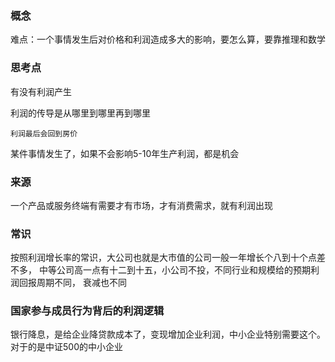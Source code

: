 ### 概念

难点：一个事情发生后对价格和利润造成多大的影响，要怎么算，要靠推理和数学

### 思考点

有没有利润产生

利润的传导是从哪里到哪里再到哪里
```
利润最后会回到房价
```

某件事情发生了，如果不会影响5-10年生产利润，都是机会

### 来源

一个产品或服务终端有需要才有市场，才有消费需求，就有利润出现

### 常识

按照利润增长率的常识，大公司也就是大市值的公司一般一年增长个八到十个点差不多， 中等公司高一点有十二到十五，小公司不投，不同行业和规模给的预期利润回报周期不同， 衰减也不同

### 国家参与成员行为背后的利润逻辑

银行降息，是给企业降贷款成本了，变现增加企业利润，中小企业特别需要这个。对于的是中证500的中小企业